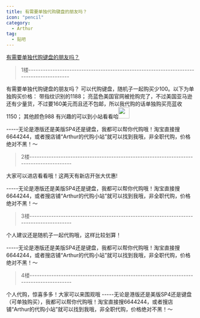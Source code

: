 ```yaml
---
title: 有需要单独代购键盘的朋友吗？
icon: "pencil"
category:
  - Arthur
tag:
  - 贴吧
---
```


[有需要单独代购键盘的朋友吗？](https://tieba.baidu.com/p/4158037354?pid=78989680461&cid=0#78989680461)


>1楼-----------------------------------------------------------------------------------------

有需要单独代购键盘的朋友吗？
可以代购键盘，随机子一起购买少100。以下为单独购买价格：
带指纹识别的1188；
亮蓝色美国官网被抢购完了，不过美国亚马逊还有少量货，不过要160美元而且还不包邮，所以我代购的话单独购买亮蓝收1150；
其他颜色988
有兴趣的可以到小站看看哈<img class="BDE_Smiley" pic_type="1" width="30" height="30" src="https://tb2.bdstatic.com/tb/editor/images/face/i_f01.png?t=20140803" >
　



-----无论是港版还是美版SP4还是键盘，我都可以帮你代购哦！淘宝直接搜6644244，或者搜店铺“Arthur的代购小站”就可以找到我哦，非全职代购，价格绝对不黑！～

>2楼-----------------------------------------------------------------------------------------

大家可以进店看看哦！这两天有新店开张大优惠!
　



-----无论是港版还是美版SP4还是键盘，我都可以帮你代购哦！淘宝直接搜6644244，或者搜店铺“Arthur的代购小站”就可以找到我哦，非全职代购，价格绝对不黑！～

>3楼-----------------------------------------------------------------------------------------

个人建议还是随机子一起代购哦，这样比较划算！
　



-----无论是港版还是美版SP4还是键盘，我都可以帮你代购哦！淘宝直接搜6644244，或者搜店铺“Arthur的代购小站”就可以找到我哦，非全职代购，价格绝对不黑！～

>4楼-----------------------------------------------------------------------------------------

个人代购，惊喜多多！大家可以来围观哦
-----无论是港版还是美版SP4还是键盘（可单独购买），我都可以帮你代购哦！淘宝直接搜6644244，或者搜店铺“Arthur的代购小站”就可以找到我哦，非全职代购，价格绝对不黑！～
